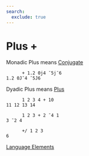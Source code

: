 ```yaml
---
search:
  exclude: true
---
```

<h1 class="heading"><span class="name">Plus</span> <span class="command">+</span></h1>

Monadic Plus means
[Conjugate](../primitive-functions/conjugate.md)
```apl
      + 1.2 0j4 ¯5j¯6
1.2 0J¯4 ¯5J6
```

Dyadic Plus means
[Plus](../primitive-functions/plus.md)
```apl
      1 2 3 4 + 10
11 12 13 14

      1 2 3 + 2 ¯4 1
3 ¯2 4

      +/ 1 2 3
6
```
[Language Elements](../glyphs.md)


